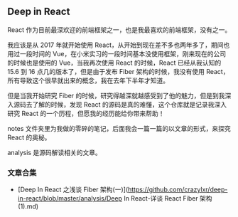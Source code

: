 ## Deep in React

React 作为目前最深欢迎的前端框架之一，也是我最喜欢的前端框架，没有之一。

我应该是从 2017 年就开始使用 React，从开始到现在差不多也两年多了，期间也用过一段时间的 Vue，在小米实习的一段时间基本没使用框架，刚来现在的公司的时候也是使用的 Vue，当我再次使用 React 的时候，React 已经从我认知的 15.6 到 16 点几的版本了，但是由于发布 Fiber 架构的时候，我没有使用 React，所有导致这个很早就出来的概念，我在去年下半年才知道。

但是当我开始研究 Fiber 的时候，研究得越深就越感受到了他的魅力，但是到我深入源码去了解的时候，发现 React 的源码是真的难懂，这个仓库就是记录我深入研究 React 的一个历程，但愿我的经历能给你带来帮助！

notes 文件夹里为我做的零碎的笔记，后面我会一篇一篇的以文章的形式，来探究 React 的奥秘。

analysis 是源码解读相关的文章。



### 文章合集

- [Deep In React 之浅谈 Fiber 架构(一)](https://github.com/crazylxr/deep-in-react/blob/master/analysis/Deep In React-详谈 React Fiber 架构(1).md)